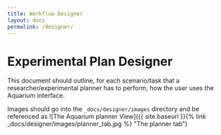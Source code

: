 ```yaml
---
title: Workflow Designer
layout: docs
permalink: /designer/
---
```


# Experimental Plan Designer

This document should outline, for each scenario/task that a researcher/experimental planner has to perform, how the user uses the Aquarium interface.

Images should go into the `_docs/designer/images` directory and be referenced as
![The Aquarium planner View]({{ site.baseurl }}{% link _docs/designer/images/planner_tab.jpg %} "The planner tab")